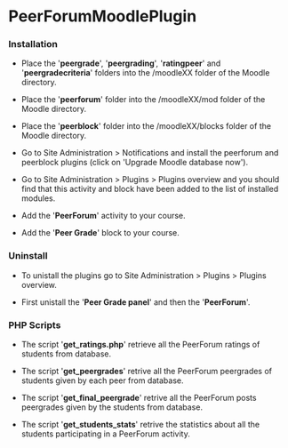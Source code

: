 # PeerForumMoodlePlugin

### Installation

* Place the '**peergrade**', '**peergrading**', '**ratingpeer**' and '**peergradecriteria**' folders into the /moodleXX folder of the Moodle
directory.

* Place the '**peerforum**' folder into the /moodleXX/mod folder of the Moodle
directory.

* Place the '**peerblock**' folder into the /moodleXX/blocks folder of the Moodle
directory.

* Go to Site Administration > Notifications and install the peerforum and peerblock plugins (click on 'Upgrade Moodle database now').

* Go to Site Administration > Plugins >  Plugins overview
and you should find that this activity and block have been added to the list of
installed modules.

* Add the '**PeerForum**' activity to your course.

* Add the '**Peer Grade**' block to your course.


### Uninstall	

* To unistall the plugins go to Site Administration > Plugins > Plugins overview.

* First unistall the '**Peer Grade panel**' and then the '**PeerForum**'.

### PHP Scripts

* The script '**get_ratings.php**' retrieve all the PeerForum ratings of students from database.

* The script '**get_peergrades**' retrive all the PeerForum peergrades of students given by each peer from database. 

* The script '**get_final_peergrade**' retrive all the PeerForum posts peergrades given by the students from database.

* The script '**get_students_stats**' retrive the statistics about all the students participating in a PeerForum activity.





